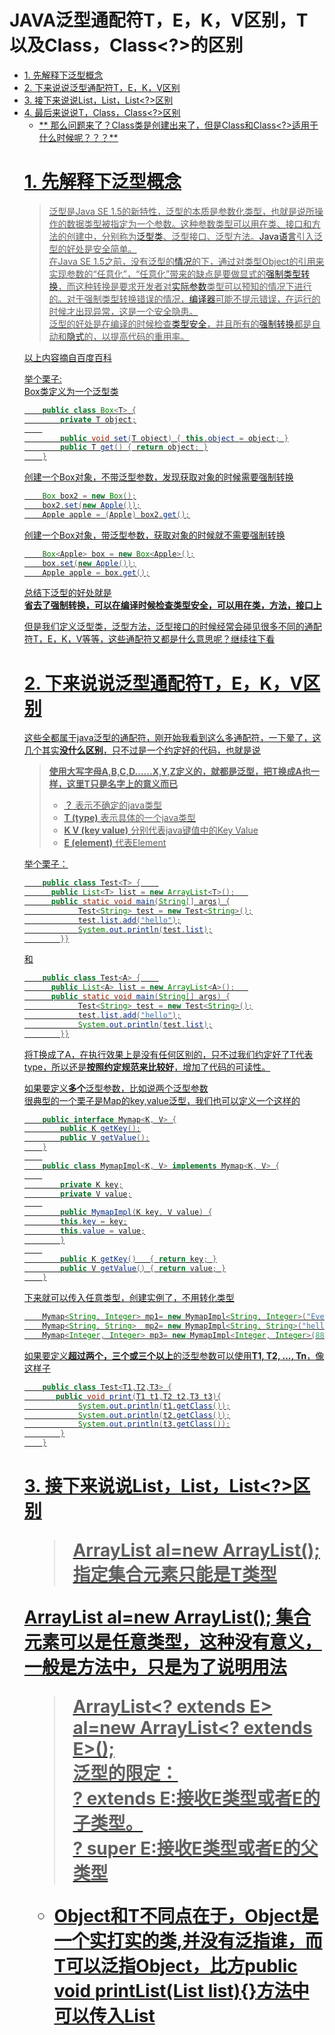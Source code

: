 [TOC]: # "JAVA泛型通配符T，E，K，V区别，T以及Class<T>，Class<?>的区别"

# JAVA泛型通配符T，E，K，V区别，T以及Class<T>，Class<?>的区别
- [1\. 先解释下泛型概念](#1-先解释下泛型概念)
- [2\. 下来说说泛型通配符T，E，K，V区别](#2-下来说说泛型通配符tekv区别)
- [3\. 接下来说说List<T>，List<Object>，List<?>区别](#3-接下来说说listlistlist区别)
- [4\. 最后来说说T，Class<T>，Class<?>区别](#4-最后来说说tclassclass区别)
  - [\*\* 那么问题来了？Class类是创建出来了，但是Class<T>和Class<?>适用于什么时候呢？？？\*\*](#那么问题来了class类是创建出来了但是class和class适用于什么时候呢)

1\. 先解释下泛型概念
============

> 泛型是Java SE 1.5的新特性，泛型的本质是参数化类型，也就是说所操作的数据类型被指定为一个参数。这种参数类型可以用在类、接口和方法的创建中，分别称为[泛型类](https://link.jianshu.com?t=http%3A%2F%2Fbaike.baidu.com%2Fview%2F2104244.htm)、泛型接口、泛型方法。[Java语言](https://link.jianshu.com?t=http%3A%2F%2Fbaike.baidu.com%2Fview%2F229611.htm)引入泛型的好处是安全简单。  
> 在Java SE 1.5之前，没有泛型的[情况](https://link.jianshu.com?t=http%3A%2F%2Fbaike.baidu.com%2Fview%2F780206.htm)的下，通过对类型Object的引用来实现参数的“任意化”，“任意化”带来的缺点是要做显式的[强制类型转换](https://link.jianshu.com?t=http%3A%2F%2Fbaike.baidu.com%2Fview%2F2886403.htm)，而这种转换是要求开发者对[实际参数](https://link.jianshu.com?t=http%3A%2F%2Fbaike.baidu.com%2Fview%2F2245196.htm)类型可以预知的情况下进行的。对于强制类型转换错误的情况，[编译器](https://link.jianshu.com?t=http%3A%2F%2Fbaike.baidu.com%2Fview%2F487018.htm)可能不提示错误，在运行的时候才出现异常，这是一个安全隐患。  
> 泛型的好处是在编译的时候检查[类型安全](https://link.jianshu.com?t=http%3A%2F%2Fbaike.baidu.com%2Fview%2F1965709.htm)，并且所有的[强制转换](https://link.jianshu.com?t=http%3A%2F%2Fbaike.baidu.com%2Fview%2F965170.htm)都是自动和[隐式](https://link.jianshu.com?t=http%3A%2F%2Fbaike.baidu.com%2Fview%2F2852863.htm)的，以提高代码的重用率。

以上内容摘自百度百科

举个栗子:  
Box类定义为一个泛型类

```java
    public class Box<T> {
        private T object;
    
        public void set(T object) { this.object = object; }
        public T get() { return object; }
    }
```

创建一个Box对象，不带泛型参数，发现获取对象的时候需要强制转换

```java
    Box box2 = new Box();
    box2.set(new Apple());
    Apple apple = (Apple) box2.get();
```

创建一个Box对象，带泛型参数，获取对象的时候就不需要强制转换

```java
    Box<Apple> box = new Box<Apple>();
    box.set(new Apple());
    Apple apple = box.get();
```

总结下泛型的好处就是  
**省去了强制转换，可以在编译时候检查类型安全，可以用在类，方法，接口上**

但是我们定义泛型类，泛型方法，泛型接口的时候经常会碰见很多不同的通配符T，E，K，V等等，这些通配符又都是什么意思呢？继续往下看

2\. 下来说说泛型通配符T，E，K，V区别
======================

这些全都属于java泛型的通配符，刚开始我看到这么多通配符，一下晕了，这几个其实**没什么区别**，只不过是一个约定好的代码，也就是说

> **使用大写字母A,B,C,D......X,Y,Z定义的，就都是泛型，把T换成A也一样，这里T只是名字上的意义而已**
>
> *   **？** 表示不确定的java类型
> *   **T (type)** 表示具体的一个java类型
> *   **K V (key value)** 分别代表java键值中的Key Value
> *   **E (element)** 代表Element

举个栗子：

```java
    public class Test<T> {    
      public List<T> list = new ArrayList<T>();   
      public static void main(String[] args) {
            Test<String> test = new Test<String>();
            test.list.add("hello");
            System.out.println(test.list);
        }}
```

和

```java
    public class Test<A> {    
      public List<A> list = new ArrayList<A>();   
      public static void main(String[] args) {
            Test<String> test = new Test<String>();
            test.list.add("hello");
            System.out.println(test.list);
        }}
```

将T换成了A，在执行效果上是没有任何区别的，只不过我们约定好了T代表type，所以还是**按照约定规范来比较好**，增加了代码的可读性。

如果要定义**多个**泛型参数，比如说两个泛型参数  
很典型的一个栗子是Map的key,value泛型，我们也可以定义一个这样的

```java
    public interface Mymap<K, V> {
        public K getKey();
        public V getValue();
    }
    
    public class MymapImpl<K, V> implements Mymap<K, V> {
    
        private K key;
        private V value;
    
        public MymapImpl(K key, V value) {
        this.key = key;
        this.value = value;
        }
    
        public K getKey()   { return key; }
        public V getValue() { return value; }
    }
```


下来就可以传入任意类型，创建实例了，不用转化类型

```java
    Mymap<String, Integer> mp1= new MymapImpl<String, Integer>("Even", 8);
    Mymap<String, String>  mp2= new MymapImpl<String, String>("hello", "world");
    Mymap<Integer, Integer> mp3= new MymapImpl<Integer, Integer>(888, 888);
```

如果要定义**超过两个，三个或三个以上**的泛型参数可以使用**T1, T2, ..., Tn**，像这样子

```java
    public class Test<T1,T2,T3> {
       public void print(T1 t1,T2 t2,T3 t3){
            System.out.println(t1.getClass());
            System.out.println(t2.getClass());
            System.out.println(t3.getClass());
        }
    }
```

3\. 接下来说说List<T>，List<Object>，List<?>区别
=======================================

> **ArrayList<T> al=new ArrayList<T>();** 指定集合元素只能是T类型

**ArrayList<?> al=new ArrayList<?>();** 集合元素可以是任意类型，这种没有意义，一般是方法中，只是为了说明用法

> **ArrayList<? extends E> al=new ArrayList<? extends E>();**  
泛型的限定：  
**? extends E**:接收E类型或者E的子类型。  
**? super E**:接收E类型或者E的父类型

*   Object和T不同点在于，Object是一个实打实的类,并没有泛指谁，而T可以泛指Object，比方**public void printList(List<T> list){}**方法中可以传入**List<Object> list**类型参数，也可以传入**List<String> list**类型参数，但是**public void printList(List<Object> list){}**就只可以传入**List<Object> list**类型参数，因为Object类型并没有泛指谁，是一个确定的类型
*   ?和T区别是？是一个不确定类，？和T都表示不确定的类型 ，但如果是T的话，函数里面可以对T进行操作，比方 T car = getCar()，而不能用？ car = getCar()。

下面举个栗子比较下这三种：

```java
    package com.lyang.demo.fanxing;
    
    import java.util.Arrays;
    import java.util.List;
    
    /**
     * 测试泛型参数Object和T的区别
     * Created by yanglu on 2017/04/20.
     */
    public class TestDifferenceBetweenObjectAndT {
        public static void printList1(List<Object> list) {
            for (Object elem : list)
                System.out.println(elem + " ");
            System.out.println();
        }
    
        public static <T> void printList2(List<T> list) {
            for (T elem : list)
                System.out.println(elem + " ");
            System.out.println();
        }
    
        public static  void printList3(List<?> list) {
            for (int i = 0;i<list.size();i++)
                System.out.println(list.get(i) + " ");
            System.out.println();
        }
    
        public static void main(String[] args) {
            List<Integer> test1 = Arrays.asList(1, 2, 3);
            List<String>  test2 = Arrays.asList("one", "two", "three");
            List<Object> test3 = Arrays.asList(1, "two", 1.23);
            List<Fruit> test4 = Arrays.asList(new Apple(), new Banana());
            /*
            * 下面这句会编译报错，因为参数不能转化成功
            * */
            printList1(test4);
            /**/
            printList1(test3);
            printList1(test3);
            printList2(test1);
            printList2(test2);
            printList2(test3);
            printList3(test1);
            printList3(test2);
            printList3(test3);
        }
    }
```

![](.Java泛型的区别_images/f8102e85.png)


4\. 最后来说说T，Class<T>，Class<?>区别
==============================

T是一种具体的类，例如String,List,Map......等等，这些都是属于具体的类，这个比较好理解  
\*\* Class是什么呢，Class也是一个类，但Class是存放上面String,List,Map......类信息的一个类\*\*，有点抽象，我们一步一步来看 。

如何获取到Class类呢，有三种方式：  
**1\. 调用Object类的getClass()方法来得到Class对象，这也是最常见的产生Class对象的方法。**  
例如：

```java
    List list = null;
    Class clazz = list.getClass();
```

\*\*2. 使用Class类的中静态forName()方法获得与字符串对应的Class对象。  
\*\*  
例如：

```java
    Class clazz = Class.forName("com.lyang.demo.fanxing.People");
```

**3.获取Class类型对象的第三个方法非常简单。如果T是一个Java类型，那么T.class就代表了匹配的类对象。**

```java
    Class clazz = List.class;
```

### \*\* 那么问题来了？Class类是创建出来了，但是Class<T>和Class<?>适用于什么时候呢？？？\*\*

使用Class<T>和Class<?>多发生在反射场景下，先看看如果我们不使用泛型，反射创建一个类是什么样的。

```java
    People people = (People) Class.forName("com.lyang.demo.fanxing.People").newInstance();
```

看到了么，需要强转，如果反射的类型不是People类，就会报  
**java.lang.ClassCastException**错误。

使用Class<T>泛型后，不用强转了

```java
    public class Test {
        public static <T> T createInstance(Class<T> clazz) throws IllegalAccessException, InstantiationException {
            return clazz.newInstance();
        }
    
        public static void main(String[] args)  throws IllegalAccessException, InstantiationException  {
                Fruit fruit= createInstance(Fruit .class);
                People people= createInstance(People.class);
        }
    }
```

那Class<T>和Class<?>有什么区别呢？  
**Class<T>在实例化的时候，T要替换成具体类  
Class<?>它是个通配泛型，?可以代表任何类型，主要用于声明时的限制情况**  
例如可以声明一个

```java
    public Class<?> clazz;
```

但是你不能声明一个

```java
    public Class<T> clazz;
```

因为T需要指定类型  
所以当，不知道定声明什么类型的Class的时候可以定义一个Class<?>,Class<?>可以用于参数类型定义，方法返回值定义等。


